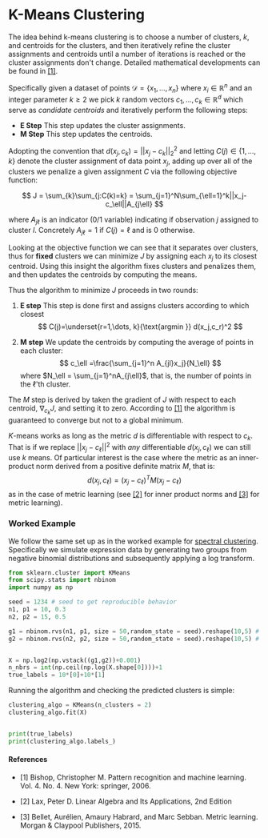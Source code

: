 # K-Means Clustering

The idea behind k-means clustering is to choose a number of clusters, $k$, and centroids for the clusters, and then iteratively refine the cluster assignments and centroids until a number of iterations is reached or the cluster assignments don't change. Detailed mathematical developments can be found in [[1]](#1). 


Specifically given a dataset of points $\mathcal{D}= \{x_1, \dots, x_n\}$ where $x_i\in\mathbb{R}^n$ and an integer parameter $k\geq2$ we pick $k$ random vectors $c_1, \dots, c_k\in \mathbb{R}^d$ which serve as *candidate centroids* and iteratively perform the following steps:

- **E Step** This step updates the cluster assignments.
- **M Step** This step updates the centroids. 


Adopting the convention that $d(x_j, c_k) = ||x_j-c_k||_2^2$ and letting $C(j)\in\{1,\dots, k\}$  denote the cluster assignment of data point $x_j$, adding up over all of the clusters we penalize a given assignment $C$ via the following objective function:

$$
J = \sum_{k}\sum_{j:C(k)=k} = \sum_{j=1}^N\sum_{\ell=1}^k||x_j-c_\ell||A_{j\ell}
$$ 

where $A_{j\ell}$ is an indicator (0/1 variable) indicating if observation $j$ assigned to cluster $l$. Concretely $A_{j\ell} = 1$ if $C(j)=\ell$ and is 0 otherwise. 

Looking at the objective function we can see that it separates over clusters, thus for **fixed** clusters we can minimize $J$ by assigning each $x_j$ to its closest centroid. Using this insight the algorithm fixes clusters and penalizes them, and then updates the centroids by computing the means. 

Thus the algorithm to minimize $J$ proceeds in two rounds:

1) **E step** This step is done first and assigns clusters according to which closest 
$$
C(j)=\underset{r=1,\dots, k}{\text{argmin }} d(x_j,c_r)^2
$$

2) **M step** We update the centroids by computing the average of points in each cluster:
$$
c_\ell =\frac{\sum_{j=1}^n A_{jl}x_j}{N_\ell}
$$
where $N_\ell = \sum_{j=1}^nA_{j\ell}$, that is, the number of points in the $\ell$'th cluster. 


The $M$ step is derived by taken the gradient of $J$ with respect to each centroid,  $\nabla_{c_k}J$,  and setting it to zero. According to [[1]](#1) the algorithm is guaranteed to converge but not to a global minimum. 

$K$-means works as long as the metric $d$ is differentiable with respect to $c_k$.  That is if we replace $||x_j-c_\ell||^2$ with *any* differentiable $d(x_j, c_\ell)$ we can still use $k$ means. Of particular interest is the case where the metric as an inner-product norm derived from a positive definite matrix $M$, that is:
$$
d(x_j,c_\ell) = (x_j-c_\ell)^TM(x_j-c_\ell)
$$ as in the case of metric learning (see [[2]](#2) for inner product norms and [[3]](#3) for metric learning). 


### Worked Example

We follow the same set up as in the worked example for [spectral clustering](./SpectralClustering.md). Specifically we simulate expression data by generating two groups from negative binomial distributions and subsequently applying a log transform. 
```python
from sklearn.cluster import KMeans
from scipy.stats import nbinom
import numpy as np

seed = 1234 # seed to get reproducible behavior
n1, p1 = 10, 0.3
n2, p2 = 15, 0.5

g1 = nbinom.rvs(n1, p1, size = 50,random_state = seed).reshape(10,5) # simulated expression for distribution 1
g2 = nbinom.rvs(n2, p2, size = 50,random_state = seed).reshape(10,5) # simulated expression for distribution 2


X = np.log2(np.vstack((g1,g2))+0.001)
n_nbrs = int(np.ceil(np.log(X.shape[0])))+1
true_labels = 10*[0]+10*[1]
```

Running the algorithm and checking the predicted clusters is simple:
```python
clustering_algo = KMeans(n_clusters = 2)
clustering_algo.fit(X)


print(true_labels)
print(clustering_algo.labels_)

```

#### References
- <a id="1">[1]</a>
Bishop, Christopher M. Pattern recognition and machine learning. Vol. 4. No. 4. New York: springer, 2006.

- <a id="2">[2]</a>
Lax, Peter D. Linear Algebra and Its Applications, 2nd Edition

- <a id="3">[3]</a>
Bellet, Aurélien, Amaury Habrard, and Marc Sebban. Metric learning. Morgan & Claypool Publishers, 2015.

